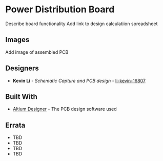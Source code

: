 # Power Distribution Board

Describe board functionality
Add link to design calculatiion spreadsheet

## Images

Add image of assembled PCB

## Designers

* **Kevin Li** - *Schematic Capture and PCB design* - [li-kevin-16807](https://github.com/li-kevin-16807)

## Built With

* [Altium Designer](https://www.altium.com/) - The PCB design software used

## Errata

* TBD
* TBD
* TBD
* TBD
